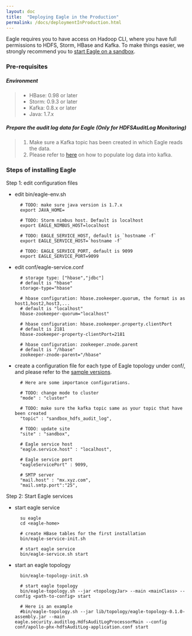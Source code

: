 ```yaml
---
layout: doc
title:  "Deploying Eagle in the Production"
permalink: /docs/deploymentInProduction.html
---
```



Eagle requires you to have access on Hadoop CLI, where you have full permissions to HDFS, Storm, HBase and Kafka. To make things easier, we strongly recommend you to [start Eagle on a sandbox](/docs/deploymentInSandbox.html).


### **Pre-requisites**

##### Environment
> * HBase: 0.98 or later
> * Storm: 0.9.3 or later
> * Kafka: 0.8.x or later
> * Java: 1.7.x


##### Prepare the audit log data for Eagle (Only for HDFSAuditLog Monitoring)
> 1. Make sure a Kafka topic has been created in which Eagle reads the data.
> 2. Please refer to [here](/docs/importHDFSAuditLog.html) on how to populate log data into kafka.


### **Steps of installing Eagle**

Step 1: edit configuration files

* edit bin/eagle-env.sh

        # TODO: make sure java version is 1.7.x
        export JAVA_HOME=

        # TODO: Storm nimbus host. Default is localhost
        export EAGLE_NIMBUS_HOST=localhost

        # TODO: EAGLE_SERVICE_HOST, default is `hostname -f`
        export EAGLE_SERVICE_HOST=`hostname -f`

        # TODO: EAGLE_SERVICE_PORT, default is 9099
        export EAGLE_SERVICE_PORT=9099


* edit conf/eagle-service.conf

        # storage type: ["hbase","jdbc"]
        # default is "hbase"
        storage-type="hbase"

        # hbase configuration: hbase.zookeeper.quorum, the format is as host1,host2,host3,...
        # default is "localhost"
        hbase-zookeeper-quorum="localhost"

        # hbase configuration: hbase.zookeeper.property.clientPort
        # default is 2181
        hbase-zookeeper-property-clientPort=2181

        # hbase configuration: zookeeper.znode.parent
        # default is "/hbase"
        zookeeper-znode-parent="/hbase"

* create a configuration file for each type of Eagle topology under conf/, and please refer to the [sample versions](https://github.xyz.com/eagle/eagle/tree/master/eagle-assembly/src/main/conf).

        # Here are some importance configurations.

        # TODO: change mode to cluster
        "mode" : "cluster"

        # TODO: make sure the kafka topic same as your topic that have been created
        "topic" : "sandbox_hdfs_audit_log",

        # TODO: update site
        "site" : "sandbox",

        # Eagle service host
        "eagle.service.host" : "localhost",

        # Eagle service port
        "eagleServicePort" : 9099,

        # SMTP server
        "mail.host" : "mx.xyz.com",
        "mail.smtp.port":"25",


Step 2: Start Eagle services

* start eagle service

        su eagle
        cd <eagle-home>

        # create HBase tables for the first installation
        bin/eagle-service-init.sh

        # start eagle service
        bin/eagle-service.sh start

* start an eagle topology

        bin/eagle-topology-init.sh

        # start eagle topology
        bin/eagle-topology.sh --jar <topologyJar> --main <mainClass> --config <path-to-config> start

        # Here is an example
        #bin/eagle-topology.sh --jar lib/topology/eagle-topology-0.1.0-assembly.jar --main eagle.security.auditlog.HdfsAuditLogProcessorMain --config conf/apollo-phx-hdfsAuditLog-application.conf start





